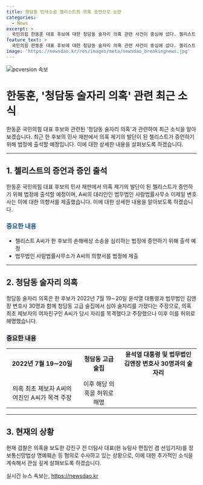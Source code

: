 ```yaml
---
title: 청담동 민사소송 첼리스트의 의혹 증언으로 논란
categories:
  - News
excerpt: >
  국민의힘 한동훈 대표 후보에 대한 청담동 술자리 의혹 관련 사건이 중심에 섰다. 첼리스트 A씨가 증언을 통해 한 후보에 대한 손해배상 소송에 관련된 증인 출석 의사를 밝히며 관심을 샀다. 한 후보는 2022년 7월에 윤석열 대통령과 법무법인 김앤장 변호사 등과의 술자리를 알려진 청담동 술자리 의혹에 대해 의심을 받고 있다. 현재 검찰은 이와 관련하여 수사를 진행 중이며, 뉴탐사 편집인 겸 선임기자를 혐의로 조사 중에 있다.
feature_text: >
  국민의힘 한동훈 대표 후보에 대한 청담동 술자리 의혹 관련 사건이 중심에 섰다. 첼리스트 A씨가 증언을 통해 한 후보에 대한 손해배상 소송에 관련된 증인 출석 의사를 밝히며 관심을 샀다. 한 후보는 2022년 7월에 윤석열 대통령과 법무법인 김앤장 변호사 등과의 술자리를 알려진 청담동 술자리 의혹에 대해 의심을 받고 있다. 현재 검찰은 이와 관련하여 수사를 진행 중이며, 뉴탐사 편집인 겸 선임기자를 혐의로 조사 중에 있다.
image: 'https://newsdao.kr/res/images/meta/newsdao_breakingnews.jpg'
---
```


<p><img src="https://newsdao.kr/res/images/meta/newsdao_breakingnews.jpg" alt="pcversion 속보" /></p>

<h1>한동훈, '청담동 술자리 의혹' 관련 최근 소식</h1>

<p data-ke-size="size16">한동훈 국민의힘 대표 후보와 관련된 '청담동 술자리 의혹'과 관련하여 최근 소식을 알아보겠습니다. 최근 한 후보의 민사 재판에서 의혹 제기의 발단이 된 첼리스트가 증언하기 위해 법정에 출석할 예정입니다. 이에 대한 상세한 내용을 살펴보도록 하겠습니다.</p>

<hr>

<h2 data-ke-size="size26">1. 첼리스트의 증언과 증인 출석</h2>

<p data-ke-size="size16">한동훈 국민의힘 대표 후보의 민사 재판에서 의혹 제기의 발단이 된 첼리스트가 증언하기 위해 법정에 출석할 예정이며, A씨의 대리인인 법무법인 사람법률사무소 이제일 변호사는 이에 대한 의향서를 제출했습니다. 이에 대한 상세한 내용을 알아보도록 하겠습니다.</p>

<h3><b><span style="color: #1a5490;">중요한 내용</span></b></h3>

<ul>
  <li>첼리스트 A씨가 한 후보의 손해배상 소송을 심리하는 법정에 증언하기 위해 출석 예정</li>
  <li>법무법인 사람법률사무소가 A씨의 의향서를 법정에 제출</li>
</ul>

<hr>

<h2 data-ke-size="size26">2. 청담동 술자리 의혹</h2>

<p data-ke-size="size16">청담동 술자리 의혹은 한 후보가 2022년 7월 19∼20일 윤석열 대통령과 법무법인 김앤장 변호사 30명과 함께 청담동 고급 술집에서 심야 술자리를 가졌다는 주장으로, 의혹 최초 제보자의 여자친구인 A씨가 당시 자리를 목격했다고 주장했으나 이후 이를 허위로 해명했습니다.</p>

<h3><b><span style="background-color: #21538527;">중요한 내용</span></b></h3>

<table>
  <tr>
    <td style="text-align: center; height: 17px;"><b>2022년 7월 19∼20일</b></td>
    <td style="text-align: center; height: 17px;"><b>청담동 고급 술집</b></td>
    <td style="text-align: center; height: 17px;"><b>윤석열 대통령 및 법무법인 김앤장 변호사 30명과의 술자리</b></td>
  </tr>
  <tr>
    <td style="text-align: center; height: 17px;">의혹 최초 제보자 A씨의 여친인 A씨가 목격 주장</td>
    <td style="text-align: center; height: 17px;">이후 해당 의혹을 허위로 해명</td>
  </tr>
</table>

<hr>

<h2 data-ke-size="size26">3. 현재의 상황</h2>

<p data-ke-size="size16">현재 검찰은 의혹을 보도한 강진구 전 더탐사 대표(현 뉴탐사 편집인 겸 선임기자)를 정보통신망법상 명예훼손 등 혐의로 수사하고 있는 상황으로, 이에 대한 추가적인 소식을 계속해서 관심 깊게 살펴보도록 하겠습니다.</p>
실시간 뉴스 속보는, <a href="https://newsdao.kr" rel="dofollow">https://newsdao.kr</a>


